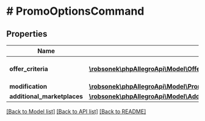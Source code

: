 # # PromoOptionsCommand

## Properties

Name | Type | Description | Notes
------------ | ------------- | ------------- | -------------
**offer_criteria** | [**\robsonek\phpAllegroApi\Model\OfferCriterium[]**](OfferCriterium.md) | Offer choice criteria. | [optional]
**modification** | [**\robsonek\phpAllegroApi\Model\PromoOptionsCommandModification**](PromoOptionsCommandModification.md) |  | [optional]
**additional_marketplaces** | [**\robsonek\phpAllegroApi\Model\AdditionalMarketplacePromoOptionsCommandModification[]**](AdditionalMarketplacePromoOptionsCommandModification.md) |  | [optional]

[[Back to Model list]](../../README.md#models) [[Back to API list]](../../README.md#endpoints) [[Back to README]](../../README.md)
